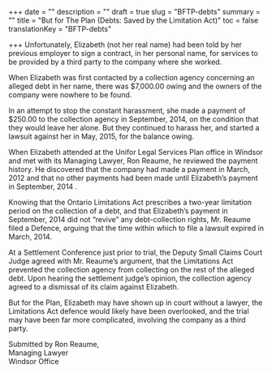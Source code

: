 +++
date = ""
description = ""
draft = true
slug = "BFTP-debts"
summary = ""
title = "But for The Plan (Debts: Saved by the Limitation Act)"
toc = false
translationKey = "BFTP-debts"

+++
Unfortunately, Elizabeth (not her real name) had been told by her previous employer to sign a contract, in her personal name, for services to be provided by a third party to the company where she worked.

When Elizabeth was first contacted by a collection agency concerning an alleged debt in her name, there was $7,000.00 owing and the owners of the company were nowhere to be found.

In an attempt to stop the constant harassment, she made a payment of $250.00 to the collection agency in September, 2014, on the condition that they would leave her alone. But they continued to harass her, and started a lawsuit against her in May, 2015, for the balance owing.

When Elizabeth attended at the Unifor Legal Services Plan office in Windsor and met with its Managing Lawyer, Ron Reaume, he reviewed the payment history. He discovered that the company had made a payment in March, 2012 and that no other payments had been made until Elizabeth’s payment in September, 2014 .

Knowing that the Ontario Limitations Act prescribes a two-year limitation period on the collection of a debt, and that Elizabeth’s payment in September, 2014 did not “revive” any debt-collection rights, Mr. Reaume filed a Defence, arguing that the time within which to file a lawsuit expired in March, 2014.

At a Settlement Conference just prior to trial, the Deputy Small Claims Court Judge agreed with Mr. Reaume’s argument, that the Limitations Act prevented the collection agency from collecting on the rest of the alleged debt. Upon hearing the settlement judge’s opinion, the collection agency agreed to a dismissal of its claim against Elizabeth.

But for the Plan, Elizabeth may have shown up in court without a lawyer, the Limitations Act defence would likely have been overlooked, and the trial may have been far more complicated, involving the company as a third party.

Submitted by Ron Reaume,  
Managing Lawyer  
Windsor Office